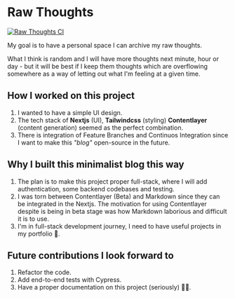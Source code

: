# Raw Thoughts

[![Raw Thoughts CI](https://github.com/kenmwangi/raw-thoughts/actions/workflows/main.yml/badge.svg)](https://github.com/kenmwangi/raw-thoughts/actions/workflows/main.yml)

My goal is to have a personal space I can archive my raw thoughts.

What I think is random and I will have more thoughts next minute, hour or day - but it will be best if I keep them thoughts which are overflowing somewhere as a way of letting out what I'm feeling at a given time.

## How I worked on this project

1. I wanted to have a simple UI design.
2. The tech stack of **Nextjs** (UI), **Tailwindcss** (styling) **Contentlayer** (content generation) seemed as the perfect combination.
3. There is integration of Feature Branches and Continuos Integration since I want to make this _"blog"_ open-source in the future.

## Why I built this minimalist blog this way

1. The plan is to make this project proper full-stack, where I will add authentication, some backend codebases and testing.
2. I was torn between Contentlayer (Beta) and Markdown since they can be integrated in the Nextjs. The motivation for using Contentlayer despite is being in beta stage was how Markdown laborious and difficult it is to use.
3. I'm in full-stack development journey, I need to have useful projects in my portfolio 🫣️.

## Future contributions I look forward to

1. Refactor the code.
2. Add end-to-end tests with Cypress.
3. Have a proper documentation on this project (seriously) 🙎‍♂️️.
